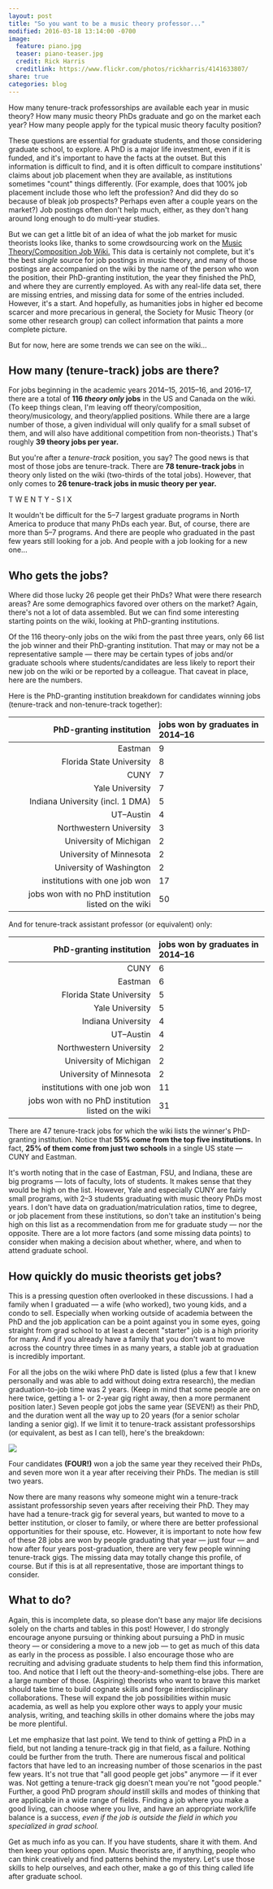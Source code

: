 ```yaml
---
layout: post
title: "So you want to be a music theory professor..."
modified: 2016-03-18 13:14:00 -0700
image:
  feature: piano.jpg
  teaser: piano-teaser.jpg
  credit: Rick Harris
  creditlink: https://www.flickr.com/photos/rickharris/4141633807/
share: true
categories: blog
---
```


How many tenure-track professorships are available each year in music theory? How many music theory PhDs graduate and go on the market each year? How many people apply for the typical music theory faculty position?

These questions are essential for graduate students, and those considering graduate school, to explore. A PhD is a major life investment, even if it is funded, and it's important to have the facts at the outset. But this information is difficult to find, and it is often difficult to compare institutions' claims about job placement when they are available, as institutions sometimes "count" things differently. (For example, does that 100% job placement include those who left the profession? And did they do so because of bleak job prospects? Perhaps even after a couple years on the market?) Job postings often don't help much, either, as they don't hang around long enough to do multi-year studies.

But we can get a little bit of an idea of what the job market for music theorists looks like, thanks to some crowdsourcing work on the [Music Theory/Composition Job Wiki.](http://academicjobs.wikia.com/wiki/Music_Theory/Composition_2016-17) This data is certainly not complete, but it's the best *single* source for job postings in music theory, and many of those postings are accompanied on the wiki by the name of the person who won the position, their PhD-granting institution, the year they finished the PhD, and where they are currently employed. As with any real-life data set, there are missing entries, and missing data for some of the entries included. However, it's a start. And hopefully, as humanities jobs in higher ed become scarcer and more precarious in general, the Society for Music Theory (or some other research group) can collect information that paints a more complete picture.

But for now, here are some trends we can see on the wiki...


## How many (tenure-track) jobs are there? ##

For jobs beginning in the academic years 2014–15, 2015–16, and 2016–17, there are a total of **116 *theory only* jobs** in the US and Canada on the wiki. (To keep things clean, I'm leaving off theory/composition, theory/musicology, and theory/applied positions. While there are a large number of those, a given individual will only qualify for a small subset of them, and will also have additional competition from non-theorists.) That's roughly **39 theory jobs per year.**

But you're after a *tenure-track* position, you say? The good news is that most of those jobs are tenure-track. There are **78 tenure-track jobs** in theory only listed on the wiki (two-thirds of the total jobs). However, that only comes to **26 tenure-track jobs in music theory per year.** 

T W E N T Y - S I X

It wouldn't be difficult for the 5–7 largest graduate programs in North America to produce that many PhDs each year. But, of course, there are more than 5–7 programs. And there are people who graduated in the past few years still looking for a job. And people with a job looking for a new one...


## Who gets the jobs?

Where did those lucky 26 people get their PhDs? What were there research areas? Are some demographics favored over others on the market? Again, there's not a lot of data assembled. But we can find some interesting starting points on the wiki, looking at PhD-granting institutions.

Of the 116 theory-only jobs on the wiki from the past three years, only 66 list the job winner and their PhD-granting institution. That may or may not be a representative sample — there may be certain types of jobs and/or graduate schools where students/candidates are less likely to report their new job on the wiki or be reported by a colleague. That caveat in place, here are the numbers.

Here is the PhD-granting institution breakdown for candidates winning jobs (tenure-track and non-tenure-track together):

| PhD-granting institution | jobs won by graduates in 2014–16 |
| ---: | :--- |
| Eastman | 9 |
| Florida State University | 8 |
| CUNY | 7 |
| Yale University | 7 |
| Indiana University (incl. 1 DMA) | 5 |
| UT–Austin | 4 |
| Northwestern University | 3 |
| University of Michigan | 2 |
| University of Minnesota | 2 |
| University of Washington | 2 |
| institutions with one job won | 17 |
| jobs won with no PhD institution listed on the wiki | 50 |

And for tenure-track assistant professor (or equivalent) only:

| PhD-granting institution | jobs won by graduates in 2014–16 |
| ---: | :--- |
| CUNY | 6 |
| Eastman | 6 |
| Florida State University | 5 |
| Yale University | 5 |
| Indiana University | 4 |
| UT–Austin | 4 |
| Northwestern University | 2 |
| University of Michigan | 2 |
| University of Minnesota | 2 |
| institutions with one job won | 11 |
| jobs won with no PhD institution listed on the wiki | 31 |

There are 47 tenure-track jobs for which the wiki lists the winner's PhD-granting institution. Notice that **55% come from the top five institutions.** In fact, **25% of them come from just two schools** in a single US state — CUNY and Eastman.

It's worth noting that in the case of Eastman, FSU, and Indiana, these are big programs — lots of faculty, lots of students. It makes sense that they would be high on the list. However, Yale and especially CUNY are fairly small programs, with 2–3 students graduating with music theory PhDs most years. I don't have data on graduation/matriculation ratios, time to degree, or job placement from these institutions, so don't take an institution's being high on this list as a recommendation from me for graduate study — nor the opposite. There are a lot more factors (and some missing data points) to consider when making a decision about whether, where, and when to attend graduate school.


## How quickly do music theorists get jobs?

This is a pressing question often overlooked in these discussions. I had a family when I graduated — a wife (who worked), two young kids, and a condo to sell. Especially when working outside of academia between the PhD and the job application can be a point against you in some eyes, going straight from grad school to at least a decent "starter" job is a high priority for many. And if you already have a family that you don't want to move across the country three times in as many years, a stable job at graduation is incredibly important.

For all the jobs on the wiki where PhD date is listed (plus a few that I knew personally and was able to add without doing extra research), the median graduation-to-job time was 2 years. (Keep in mind that some people are on here twice, getting a 1- or 2-year gig right away, then a more permanent position later.) Seven people got jobs the same year (SEVEN!) as their PhD, and the duration went all the way up to 20 years (for a senior scholar landing a senior gig). If we limit it to tenure-track assistant professorships (or equivalent, as best as I can tell), here's the breakdown:

![](/media/phdtojob.png)

Four candidates **(FOUR!)** won a job the same year they received their PhDs, and seven more won it a year after receiving their PhDs. The median is still two years.

Now there are many reasons why someone might win a tenure-track assistant professorship seven years after receiving their PhD. They may have had a tenure-track gig for several years, but wanted to move to a better institution, or closer to family, or where there are better professional opportunities for their spouse, etc. However, it is important to note how few of these 28 jobs are won by people graduating that year — just four — and how after four years post-graduation, there are very few people winning tenure-track gigs. The missing data may totally change this profile, of course. But if this is at all representative, those are important things to consider.


## What to do?

Again, this is incomplete data, so please don't base any major life decisions solely on the charts and tables in this post! However, I do strongly encourage anyone pursuing or thinking about pursuing a PhD in music theory — or considering a move to a new job — to get as much of this data as early in the process as possible. I also encourage those who are recruiting and advising graduate students to help them find this information, too. And notice that I left out the theory-and-something-else jobs. There are a large number of those. (Aspiring) theorists who want to brave this market should take time to build cognate skills and forge interdisciplinary collaborations. These will expand the job possibilities within music academia, as well as help you explore other ways to apply your music analysis, writing, and teaching skills in other domains where the jobs may be more plentiful. 

Let me emphasize that last point. We tend to think of getting a PhD in a field, but not landing a tenure-track gig in that field, as a failure. Nothing could be further from the truth. There are numerous fiscal and political factors that have led to an increasing number of those scenarios in the past few years. It's not true that "all good people get jobs" anymore — if it ever was. Not getting a tenure-track gig doesn't mean you're not "good people." Further, a good PhD program *should* instill skills and modes of thinking that are applicable in a wide range of fields. Finding a job where you make a good living, can choose where you live, and have an appropriate work/life balance is a success, *even if the job is outside the field in which you specialized in grad school.* 

Get as much info as you can. If you have students, share it with them. And then keep your options open. Music theorists are, if anything, people who can think creatively and find patterns behind the mystery. Let's use those skills to help ourselves, and each other, make a go of this thing called life after graduate school.